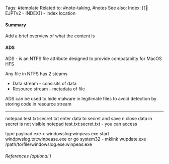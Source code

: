 Tags: #template 
Related to: #note-taking, #notes
See also: 
Index: [[📁EJPTv2 - INDEX]] - index location 

#### Summary
Add a brief overview of what the content is

#### ADS
ADS - is an NTFS file attribute designed to provide compatabilty for MacOS HFS

Any file in NTFS has 2 steams
- Data stream - consisits of data
- Resource stream - metadata of file

ADS can be used to hide malware in legitimate files to avoid detection by storing code in resource stream

---
notepad test.txt:secret.txt
enter data to secret and save n close
data in secret is not visible
notepad test.txt:secret.txt - you can access 

type payload.exe > windowslog:winpeas.exe
start windpwslog.txt:winpease.exe 
or
go system32 - mklink wupdate.exe /path/to/file/windowslog.exe:winpeas.exe
###### References  (optional )